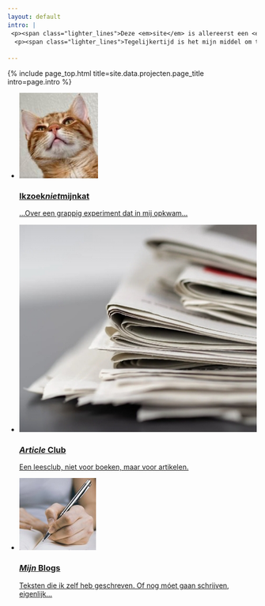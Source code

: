 ```yaml
---
layout: default
intro: |
 <p><span class="lighter_lines">Deze <em>site</em> is allereerst een <em>hobby-project</em>. Ik heb ’m helemaal zelf gemaakt, zowel het scripten en programmeren als het maken van de plaatjes. </span></p>
  <p><span class="lighter_lines">Tegelijkertijd is het mijn middel om te schrijven en andere <em>leuke dingen</em> op te zetten.</span></p>

---
```


{% include page_top.html 
   title=site.data.projecten.page_title 
   intro=page.intro 
%}

<div class="custom-section">
  
<ul class="article-list">
<!--<li>
    <img src="/projecten/images/cat.JPG" alt="Icon" class="link-icon">
    <a href="/projecten/pages_sub/ikzoeknietmijnkat"><div class="text">
      <h3>Ikzoek<em>niet</em>mijnkat</h3>
      <p>Een ongebruikelijke zoektocht naar gelijkgestemden.</p>
    </div>-->

<li>
    <img src="/projecten/images/cat.jpg" alt="Icon" class="link-icon">
    <a href="/projecten/ikzoeknietmijnkat"><div class="text">
      <h3>Ikzoek<em>niet</em>mijnkat</h3>
      <p>...Over een grappig experiment dat in mij opkwam...</p>
    </div></a>
</li>    

<!--<li>
    <img src="/projecten/images/wekker.svg" alt="Icon" class="link-icon">
    <a href="/projecten/illustraties"><div class="text">
      <h3>Mijn illustraties</h3>
      <p>Illustraties die ik maak met o.a. Inkscape (en misschien wel op <em>unsplash</em> ga aanbieden).</p>
    </div></a>
</li>-->

<li>
    <img src="/projecten/images/article.jpg" alt="Icon" class="link-icon">
    <a href="/projecten/article-club"><div class="text">
    <h3><em>Article</em> Club</h3>
    <p>Een leesclub, niet voor boeken, maar voor artikelen.</p>
  </div></a>
</li>

<li>
    <img src="/projecten/images/write.jpg" alt="Icon" class="link-icon">
    <a href="/projecten/mijn-blogs"><div class="text">
    <h3><em>Mijn</em> Blogs</h3>
    <p>Teksten die ik zelf heb geschreven. Of nog móet gaan schrijven, eigenlijk...</p>
  </div></a>
</li>


</ul></div>

